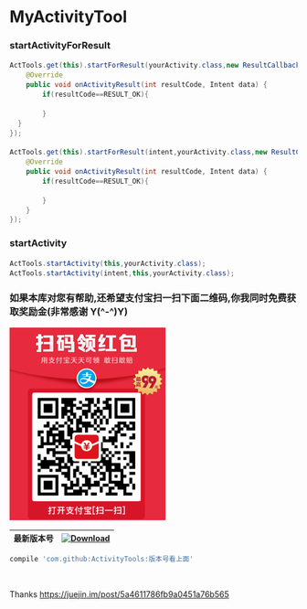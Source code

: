 # MyActivityTool
### startActivityForResult
```java
ActTools.get(this).startForResult(yourActivity.class,new ResultCallback(){
    @Override
    public void onActivityResult(int resultCode, Intent data) {
        if(resultCode==RESULT_OK){
        
        }
  }
});

ActTools.get(this).startForResult(intent,yourActivity.class,new ResultCallback(){
    @Override
    public void onActivityResult(int resultCode, Intent data) {
        if(resultCode==RESULT_OK){
        
        }
    }
});
```

### startActivity
```java
ActTools.startActivity(this,yourActivity.class);
ActTools.startActivity(intent,this,yourActivity.class);
```

### 如果本库对您有帮助,还希望支付宝扫一扫下面二维码,你我同时免费获取奖励金(非常感谢 Y(^-^)Y)
![github](https://github.com/zhongruiAndroid/SomeImage/blob/master/image/small_ali.jpg?raw=true "github")  

  
  | 最新版本号 | [ ![Download](https://api.bintray.com/packages/zhongrui/mylibrary/ActivityTools/images/download.svg) ](https://bintray.com/zhongrui/mylibrary/ActivityTools/_latestVersion) |  
|--------|----|  



```gradle  
compile 'com.github:ActivityTools:版本号看上面'
```
<br/>  

 Thanks https://juejin.im/post/5a4611786fb9a0451a76b565
